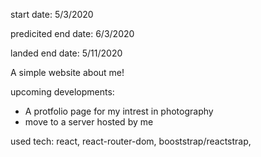 
start date: 
5/3/2020

predicited end date:
6/3/2020

landed end date:
5/11/2020

A simple website about me!

upcoming developments:
* A protfolio page for my intrest in photography
* move to a server hosted by me

used tech:
react, 
react-router-dom, 
booststrap/reactstrap, 

